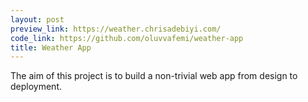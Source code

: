 ```yaml
---
layout: post
preview_link: https://weather.chrisadebiyi.com/
code_link: https://github.com/oluvvafemi/weather-app
title: Weather App
---
```

The aim of this project is to build a non-trivial web app from design to deployment.
